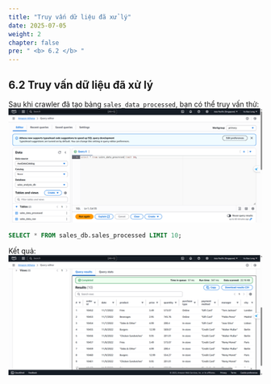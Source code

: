 ```yaml
---
title: "Truy vấn dữ liệu đã xử lý"
date: 2025-07-05
weight: 2
chapter: false
pre: " <b> 6.2 </b> "
---
```


## 6.2 Truy vấn dữ liệu đã xử lý

Sau khi crawler đã tạo bảng `sales_data_processed`, bạn có thể truy vấn thử:
![Athena](/images/06/062/1.png?featherlight=false&width=90pc)
```sql
SELECT * FROM sales_db.sales_processed LIMIT 10;
```
Kết quả:
![Athena](/images/06/062/2.png?featherlight=false&width=90pc)
